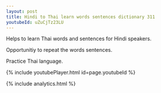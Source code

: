 ```yaml
---
layout: post
title: Hindi to Thai learn words sentences dictionary 311 
youtubeId: uZuCjTz23LU
---
```

 
 
Helps to learn Thai words and sentences for Hindi speakers.

Opportunitiy to repeat the words sentences. 

Practice Thai language. 
 
{% include youtubePlayer.html id=page.youtubeId %}
 
 
{% include analytics.html %}